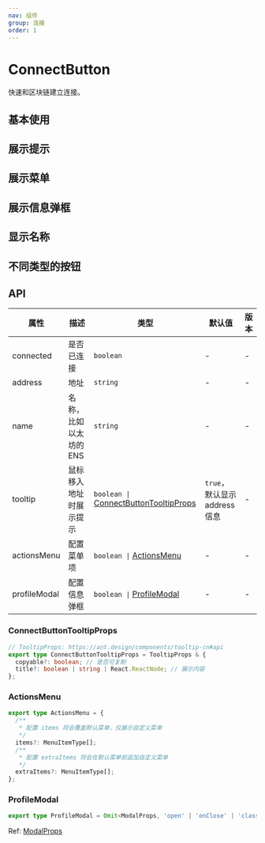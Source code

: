 ```yaml
---
nav: 组件
group: 连接
order: 1
---
```


# ConnectButton

快速和区块链建立连接。

## 基本使用

<code src="./demos/simple.tsx"></code>

## 展示提示

<code src="./demos/tooltip.tsx"></code>

## 展示菜单

<code src="./demos/menu.tsx"></code>

## 展示信息弹框

<code src="./demos/profileModal.tsx"></code>

## 显示名称

<code src="./demos/name.tsx"></code>

## 不同类型的按钮

<code src="./demos/type.tsx"></code>

## API

| 属性 | 描述 | 类型 | 默认值 | 版本 |
| --- | --- | --- | --- | --- |
| connected | 是否已连接 | `boolean` | - | - |
| address | 地址 | `string` | - | - |
| name | 名称，比如以太坊的 ENS | `string` | - | - |
| tooltip | 鼠标移入地址时展示提示 | `boolean \|` [ConnectButtonTooltipProps](#connectbuttontooltipprops) | `true`，默认显示 address 信息 | - |
| actionsMenu | 配置菜单项 | `boolean \|` [ActionsMenu](#actionsmenu) | - | - |
| profileModal | 配置信息弹框 | `boolean \|` [ProfileModal](#profilemodal) | - | - |

### ConnectButtonTooltipProps

```ts
// TooltipProps: https://ant.design/components/tooltip-cn#api
export type ConnectButtonTooltipProps = TooltipProps & {
  copyable?: boolean; // 是否可复制
  title?: boolean | string | React.ReactNode; // 展示内容
};
```

### ActionsMenu

```ts
export type ActionsMenu = {
  /**
   * 配置 items 将会覆盖默认菜单，仅展示自定义菜单
   */
  items?: MenuItemType[];
  /**
   * 配置 extraItems 将会在默认菜单前追加自定义菜单
   */
  extraItems?: MenuItemType[];
};
```

### ProfileModal

```ts
export type ProfileModal = Omit<ModalProps, 'open' | 'onClose' | 'className'>;
```

Ref: [ModalProps](https://ant.design/components/modal-cn#api)
